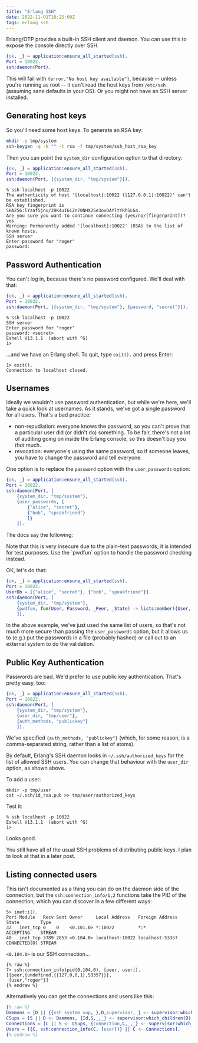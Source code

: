 ```yaml
---
title: "Erlang SSH"
date: 2022-11-01T10:25:00Z
tags: erlang ssh
---
```


Erlang/OTP provides a built-in SSH client and daemon. You can use this to expose the console directly over SSH.

```erlang
{ok, _} = application:ensure_all_started(ssh).
Port = 10022.
ssh:daemon(Port).
```

This will fail with `{error,"No host key available"}`, because -- unless you're running as root -- it can't read the
host keys from `/etc/ssh` (assuming sane defaults in your OS). Or you might not have an SSH server installed.

## Generating host keys

So you'll need some host keys. To generate an RSA key:

```bash
mkdir -p tmp/system
ssh-keygen -q -N "" -t rsa -f tmp/system/ssh_host_rsa_key
```

Then you can point the `system_dir` configuration option to that directory:

```erlang
{ok, _} = application:ensure_all_started(ssh).
Port = 10022.
ssh:daemon(Port, [{system_dir, "tmp/system"}]).
```

```
% ssh localhost -p 10022
The authenticity of host '[localhost]:10022 ([127.0.0.1]:10022)' can't be established.
RSA key fingerprint is SHA256:lYzafSjnu/28K4uI6iZn70NHX2Se3ovDAYltYRh5LG4.
Are you sure you want to continue connecting (yes/no/[fingerprint])? yes
Warning: Permanently added '[localhost]:10022' (RSA) to the list of known hosts.
SSH server
Enter password for "roger"
password:
```

## Password Authentication

You can't log in, because there's no password configured. We'll deal with that:

```erlang
{ok, _} = application:ensure_all_started(ssh).
Port = 10022.
ssh:daemon(Port, [{system_dir, "tmp/system"}, {password, "secret"}]).
```

```
% ssh localhost -p 10022
SSH server
Enter password for "roger"
password: <secret>
Eshell V13.1.1  (abort with ^G)
1>
```

...and we have an Erlang shell. To quit, type `exit().` and press Enter:

```
1> exit().
Connection to localhost closed.
```

## Usernames

Ideally we wouldn't use password authentication, but while we're here, we'll take a quick look at usernames. As it
stands, we've got a single password for all users. That's a bad practice:

- non-repudiation: everyone knows the password, so you can't prove that a particular user did (or didn't do) something.
  To be fair, there's not a lot of auditing going on inside the Erlang console, so this doesn't buy you _that_ much.
- revocation: everyone's using the same password, so if someone leaves, you have to change the password and tell
  everyone.

One option is to replace the `password` option with the `user_passwords` option:

```erlang
{ok, _} = application:ensure_all_started(ssh).
Port = 10022.
ssh:daemon(Port, [
    {system_dir, "tmp/system"},
    {user_passwords, [
        {"alice", "secret"},
        {"bob", "speakfriend"}
        ]}
    ]).
```

The docs say the following:

<div class="callout callout-danger" markdown="span">
Note that this is very insecure due to the plain-text passwords; it is intended for test purposes. Use the `pwdfun`
option to handle the password checking instead.
</div>

OK, let's do that:

```erlang
{ok, _} = application:ensure_all_started(ssh).
Port = 10022.
UserDb = [{"alice", "secret"}, {"bob", "speakfriend"}].
ssh:daemon(Port, [
    {system_dir, "tmp/system"},
    {pwdfun, fun(User, Password, _Peer, _State) -> lists:member({User, Password}, UserDb) end}
    ]).
```

In the above example, we've just used the same list of users, so that's not much more secure than passing the
`user_passwords` option, but it allows us to (e.g.) put the passwords in a file (probably hashed) or call out to an
external system to do the validation.

## Public Key Authentication

Passwords are bad. We'd prefer to use public key authentication. That's pretty easy, too:

```erlang
{ok, _} = application:ensure_all_started(ssh).
Port = 10022.
ssh:daemon(Port, [
    {system_dir, "tmp/system"},
    {user_dir, "tmp/user"},
    {auth_methods, "publickey"}
    ]).
```

We've specified `{auth_methods, "publickey"}` (which, for some reason, is a comma-separated string, rather than a list
of atoms).

By default, Erlang's SSH daemon looks in `~/.ssh/authorized_keys` for the list of allowed SSH users. You can change that
behaviour with the `user_dir` option, as shown above.

To add a user:

```
mkdir -p tmp/user
cat ~/.ssh/id_rsa.pub >> tmp/user/authorized_keys
```

Test it:

```
% ssh localhost -p 10022
Eshell V13.1.1  (abort with ^G)
1>
```

Looks good.

You still have all of the usual SSH problems of distributing public keys. I plan to look at that in a later post.

## Listing connected users

This isn't documented as a thing you can do on the daemon side of the connection, but the `ssh:connection_info/1,2`
functions take the PID of the connection, which you can discover in a few different ways:

```
5> inet:i().
Port Module   Recv Sent Owner     Local Address   Foreign Address State        Type
32   inet_tcp 0    0    <0.101.0> *:10022         *:*             ACCEPTING    STREAM
40   inet_tcp 3789 2853 <0.104.0> localhost:10022 localhost:53357 CONNECTED(O) STREAM
```

`<0.104.0>` is our SSH connection...

```
{% raw %}
7> ssh:connection_info(pid(0,104,0), [peer, user]).
[{peer,{undefined,{{127,0,0,1},53357}}},
 {user,"roger"}]
{% endraw %}
```

Alternatively you can get the connections and users like this:

```erlang
{% raw %}
Daemons = [D || {{ssh_system_sup,_},D,supervisor,_} <- supervisor:which_children(sshd_sup)].
CSups = [S || D <- Daemons, {Id,S,_,_} <- supervisor:which_children(D), is_reference(Id)].
Connections = [C || S <- CSups, {connection,C,_,_} <- supervisor:which_children(S)].
Users = [{C, ssh:connection_info(C, [user])} || C <- Connections].
{% endraw %}
```
